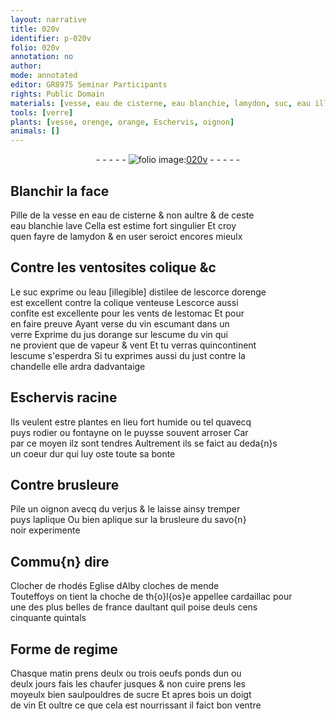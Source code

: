 ```yaml
---
layout: narrative
title: 020v
identifier: p-020v
folio: 020v
annotation: no
author:
mode: annotated
editor: GR8975 Seminar Participants
rights: Public Domain
materials: [vesse, eau de cisterne, eau blanchie, lamydon, suc, eau illegible distilee de lescorce dorenge, Lescorce, vin escumant, jus dorange, vin, escume, just, Eschervis racine, oignon, verjus, savo{n} noir, oeufs, sucre]
tools: [verre]
plants: [vesse, orenge, orange, Eschervis, oignon]
animals: []
---
```


<div class="folio" align="center">- - - - - <a href="http://gallica.bnf.fr/ark:/12148/btv1b10500001g/f46.image" target="_blank"><img src="https://cu-mkp.github.io/2017-workshop-edition/assets/photo-icon.png" alt="folio image: " style="display:inline-block; margin-bottom:-3px;"/>020v</a> - - - - - </div>  
  

## Blanchir la <span class="bp">face</span>

 
Pille de la <span class="m"><span class="pa">vesse</span></span> en <span class="m">eau de cisterne</span> & non aultre & de ceste<br/> <span class="m">eau blanchie</span> lave Cella est estime fort singulier Et croy<br/> quen fayre de <span class="m">lamydon</span> & en user seroict encores mieulx 
 
 
  

## Contre les ventosites colique &c

 
Le <span class="m">suc</span> exprime ou l<span class="m">eau [illegible] distilee de lescorce d<span class="pa">orenge</span></span><br/> est excellent contre la colique venteuse <span class="m">Lescorce</span> aussi<br/> confite est excellente pour les vents de l<span class="bp">estomac</span> Et pour<br/> en faire preuve Ayant verse du <span class="m">vin escumant</span> dans un<br/> <span class="tl">verre</span> Exprime du <span class="m">jus d<span class="pa">orange</span></span> sur lescume du <span class="m">vin</span> qui<br/> ne provient que de vapeur & vent Et tu verras quincontinent<br/> l<span class="m">escume</span> s'esperdra Si tu exprimes aussi du <span class="m">just</span> contre la<br/> chandelle elle ardra dadvantaige 
 
 
  

## <span class="m"><span class="pa">Eschervis</span> racine</span>

 
Ils veulent estre plantes en lieu fort humide ou tel quavecq<br/> puys rodier ou fontayne on le puysse souvent arroser Car<br/> par ce moyen ilz sont tendres Aultrement ils se faict au deda{n}s<br/> un coeur dur qui luy oste toute sa bonte 
 
 
  

## Contre brusleure

 
Pile un <span class="m"><span class="pa">oignon</span></span> avecq du <span class="m">verjus</span> & le laisse ainsy tremper<br/> puys laplique Ou bien aplique sur la brusleure du <span class="m">savo{n}<br/> noir</span> experimente 
 
 
  

## Commu{n} dire

 
Clocher de <span class="pl">rhodés</span> Eglise d<span class="pl">Alby</span> cloches de <span class="pl">mende</span><br/> Touteffoys on tient la choche de <span class="pl">th{o}l{os}e</span> appellee cardaillac pour<br/> une des plus belles de <span class="pl">france</span> daultant quil poise deuls cens<br/> cinquante <span class="ms">quintals</span> 
 
 
  

## Forme de regime

 
<span class="tmp">Chasque matin</span> prens deulx ou trois <span class="m">oeufs</span> ponds dun ou<br/> deulx <span class="tmp">jour</span>s fais les chaufer jusques & non cuire prens les<br/> moyeulx bien saulpouldres de <span class="m">sucre</span> Et apres bois un <span class="ms"><span class="bp">doigt</span></span><br/> de <span class="m">vin</span> Et oultre ce que cela est nourrissant il faict bon <span class="bp">ventre</span> 
 
